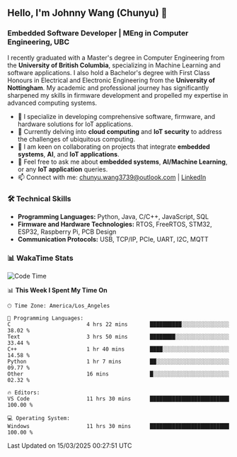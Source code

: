 ## Hello, I'm Johnny Wang (Chunyu) 👋

### Embedded Software Developer | MEng in Computer Engineering, UBC

I recently graduated with a Master's degree in Computer Engineering from the **University of British Columbia**, specializing in Machine Learning and software applications. I also hold a Bachelor's degree with First Class Honours in Electrical and Electronic Engineering from the **University of Nottingham**. My academic and professional journey has significantly sharpened my skills in firmware development and propelled my expertise in advanced computing systems.

- 🔭 I specialize in developing comprehensive software, firmware, and hardware solutions for IoT applications.
- 🌱 Currently delving into **cloud computing** and **IoT security** to address the challenges of ubiquitous computing.
- 🤝 I am keen on collaborating on projects that integrate **embedded systems**, **AI**, and **IoT applications**.
- 💬 Feel free to ask me about **embedded systems**, **AI/Machine Learning**, or any **IoT application** queries.
- 📫 Connect with me: [chunyu.wang3739@outlook.com](mailto:chunyu.wang3739@outlook.com) | [LinkedIn](https://www.linkedin.com/in/shycw1/)


### 🛠️ Technical Skills
- **Programming Languages:** Python, Java, C/C++, JavaScript, SQL
- **Firmware and Hardware Technologies:** RTOS, FreeRTOS, STM32, ESP32, Raspberry Pi, PCB Design
- **Communication Protocols:** USB, TCP/IP, PCIe, UART, I2C, MQTT

### 📊 WakaTime Stats
<!--START_SECTION:waka-->
![Code Time](http://img.shields.io/badge/Code%20Time-60%20hrs%2041%20mins-blue)

📊 **This Week I Spent My Time On** 

```text
🕑︎ Time Zone: America/Los_Angeles

💬 Programming Languages: 
C                        4 hrs 22 mins       ██████████░░░░░░░░░░░░░░░   38.02 % 
Text                     3 hrs 50 mins       ████████░░░░░░░░░░░░░░░░░   33.44 % 
C++                      1 hr 40 mins        ████░░░░░░░░░░░░░░░░░░░░░   14.58 % 
Python                   1 hr 7 mins         ██░░░░░░░░░░░░░░░░░░░░░░░   09.77 % 
Other                    16 mins             █░░░░░░░░░░░░░░░░░░░░░░░░   02.32 % 

🔥 Editors: 
VS Code                  11 hrs 30 mins      █████████████████████████   100.00 % 

💻 Operating System: 
Windows                  11 hrs 30 mins      █████████████████████████   100.00 % 
```


 Last Updated on 15/03/2025 00:27:51 UTC
<!--END_SECTION:waka-->
